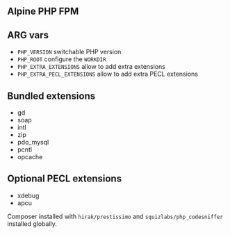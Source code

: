 Alpine PHP FPM
--

ARG vars
---

 - `PHP_VERSION` switchable PHP version
 - `PHP_ROOT` configure the `WORKDIR`
 - `PHP_EXTRA_EXTENSIONS` allow to add extra extensions
 - `PHP_EXTRA_PECL_EXTENSIONS` allow to add extra PECL extensions

Bundled extensions
---

 - gd
 - soap
 - intl
 - zip
 - pdo_mysql
 - pcntl
 - opcache

Optional PECL extensions
---

 - xdebug
 - apcu

Composer installed with `hirak/prestissimo` and `squizlabs/php_codesniffer` installed globally.

